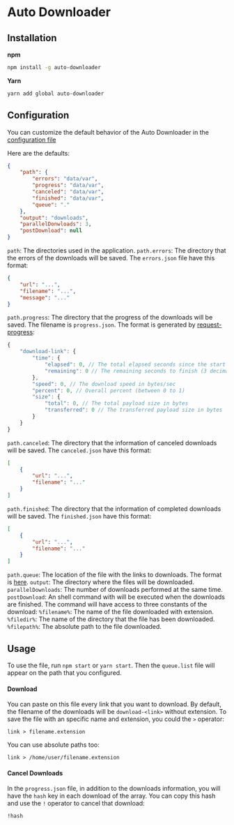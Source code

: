 # Auto Downloader

## Installation

**npm**

```bash
npm install -g auto-downloader
```

**Yarn**
```bash
yarn add global auto-downloader
```

## Configuration

You can customize the default behavior of the Auto Downloader in the [configuration file](data/configs.json)

Here are the defaults:

```json
{   
    "path": {
        "errors": "data/var",
        "progress": "data/var",
        "canceled": "data/var",
        "finished": "data/var",
        "queue": "."
    },
    "output": "downloads",
    "parallelDonwloads": 3,
    "postDownload": null
}
```

``path``: The directories used in the application.
``path.errors``: The directory that the errors of the downloads will be saved. The ``errors.json`` file have this format:
```json
{
	"url": "...",
	"filename": "...",
	"message": "..."
}
```

``path.progress``: The directory that the progress of the downloads will be saved. The filename is ``progress.json``. The format is generated by [request-progress](https://www.npmjs.com/package/request-progress):

```js
{
    "download-link": {
        "time": {
            "elapsed": 0, // The total elapsed seconds since the start (3 decimals)
            "remaining": 0 // The remaining seconds to finish (3 decimals)
        },
        "speed": 0, // The download speed in bytes/sec
        "percent": 0, // Overall percent (between 0 to 1)
        "size": {
            "total": 0, // The total payload size in bytes
            "transferred": 0 // The transferred payload size in bytes
        }
    }
}
```
``path.canceled``: The directory that the information of canceled downloads will be saved. The ``canceled.json`` have this format:
```json
[
    {
        "url": "...",
        "filename": "..."
    }
]
```
``path.finished``: The directory that the information of completed downloads will be saved. The ``finished.json`` have this format:

```json
[
    {
        "url": "...",
        "filename": "..."
    }
]
```
``path.queue``: The location of the file with the links to downloads. The format is [here](#usage).
``output``: The directory where the files will be downloaded.
``parallelDownloads``: The number of downloads performed at the same time.
``postDownload``: An shell command with will be executed when the downloads are finished. The command will have access to three constants of the download:
  ``%filename%``: The name of the file downloaded with extension.
  ``%filedir%``: The name of the directory that the file has been downloaded.
  ``%filepath%``: The absolute path to the file downloaded.

## <a name="usage">Usage</a>

To use the file, run ``npm start`` or ``yarn start``. Then the ``queue.list`` file will appear on the path that you configured.

#### Download

You can paste on this file every link that you want to download.
By default, the filename of the downloads will be ``download-<link>`` without extension. To save the file with an specific name and extension, you could the ``>`` operator:

```
link > filename.extension
```

You can use absolute paths too:

```
link > /home/user/filename.extension
```

#### Cancel Downloads

In the ``progress.json`` file, in addition to the downloads information, you will have the ``hash`` key in each download of the array. You can copy this hash and use the ``!`` operator to cancel that download:

```
!hash
```